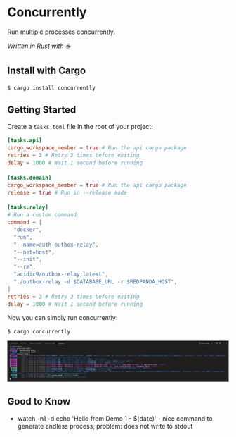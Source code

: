 # Concurrently

Run multiple processes concurrently.

_Written in Rust with ☕_

## Install with Cargo

```bash
$ cargo install concurrently
```

## Getting Started

Create a `tasks.toml` file in the root of your project:

```toml
[tasks.api]
cargo_workspace_member = true # Run the api cargo package
retries = 3 # Retry 3 times before exiting
delay = 1000 # Wait 1 second before running

[tasks.domain]
cargo_workspace_member = true # Run the api cargo package
release = true # Run in --release mode

[tasks.relay]
# Run a custom command
command = [
  "docker",
  "run",
  "--name=auth-outbox-relay",
  "--net=host",
  "--init",
  "--rm",
  "acidic9/outbox-relay:latest",
  "./outbox-relay -d $DATABASE_URL -r $REDPANDA_HOST",
]
retries = 3 # Retry 3 times before exiting
delay = 1000 # Wait 1 second before running
```

Now you can simply run concurrently:

```bash
$ cargo concurrently
```

<p align="center">
  <img src="https://raw.githubusercontent.com/Acidic9/concurrently/main/terminal-screenshot.png">
</p>

## Good to Know 

- watch -n1 -d echo 'Hello from Demo 1 - $(date)' - nice command to generate endless process, problem: does not write to stdout